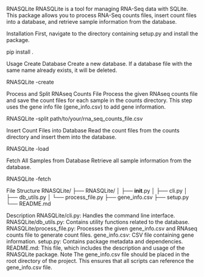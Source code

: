 RNASQLite
RNASQLite is a tool for managing RNA-Seq data with SQLite. This package allows you to process RNA-Seq counts files, insert count files into a database, and retrieve sample information from the database.

Installation
First, navigate to the directory containing setup.py and install the package.

pip install .

Usage
Create Database
Create a new database. If a database file with the same name already exists, it will be deleted.

RNASQLite -create

Process and Split RNAseq Counts File
Process the given RNAseq counts file and save the count files for each sample in the counts directory. This step uses the gene info file (gene_info.csv) to add gene information.

RNASQLite -split path/to/your/rna_seq_counts_file.csv

Insert Count Files into Database
Read the count files from the counts directory and insert them into the database.

RNASQLite -load

Fetch All Samples from Database
Retrieve all sample information from the database.

RNASQLite -fetch

File Structure
RNASQLite/
├── RNASQLite/
│   ├── __init__.py
│   ├── cli.py
│   ├── db_utils.py
│   └── process_file.py
├── gene_info.csv
├── setup.py
└── README.md

Description
RNASQLite/cli.py: Handles the command line interface.
RNASQLite/db_utils.py: Contains utility functions related to the database.
RNASQLite/process_file.py: Processes the given gene_info.csv and RNAseq counts file to generate count files.
gene_info.csv: CSV file containing gene information.
setup.py: Contains package metadata and dependencies.
README.md: This file, which includes the description and usage of the RNASQLite package.
Note
The gene_info.csv file should be placed in the root directory of the project. This ensures that all scripts can reference the gene_info.csv file.
